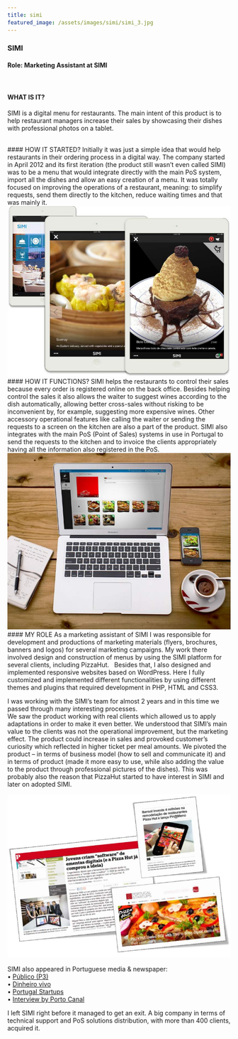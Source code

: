 ```yaml
---
title: simi
featured_image: /assets/images/simi/simi_3.jpg
---
```

### SIMI
#### Role: Marketing Assistant at SIMI 


 <br />

#### WHAT IS IT?
SIMI is a digital menu for restaurants. The main intent of this product is to help restaurant managers increase their sales by showcasing their dishes with professional photos on a tablet. 

<br />
#### HOW IT STARTED?
Initially it was just a simple idea that would help restaurants in their ordering process in a digital way. The company started in April 2012 and its first iteration (the product still wasn’t even called SIMI) was to be a menu that would integrate directly with the main PoS system, import all the dishes and allow an easy creation of a menu. It was totally focused on improving the operations of a restaurant, meaning: to simplify requests, send them directly to the kitchen, reduce waiting times and that was mainly it.

<img src="/assets/images/simi/simi_2.jpg" class="img-responsive" alt="">

<br />
#### HOW IT FUNCTIONS?
SIMI helps the restaurants to control their sales because every order is registered online on the back office. Besides helping control the sales it also allows the waiter to suggest wines according to the dish automatically, allowing better cross-sales without risking to be inconvenient by, for example, suggesting more expensive wines.
Other accessory operational features like calling the waiter or sending the requests to a screen on the kitchen are also a part of the product.
SIMI also integrates with the main PoS (Point of Sales) systems in use in Portugal to send the requests to the kitchen and to invoice the clients appropriately having all the information also registered in the PoS.

 <img src="/assets/images/simi/simi_5.jpg" class="img-responsive" alt="">

<br />
#### MY ROLE 
As a marketing assistant of SIMI I was responsible for development and productions of marketing materials (flyers, brochures, banners and logos) for several marketing campaigns. My work there involved design and construction of menus by using the SIMI platform for several clients, including PizzaHut.  
Besides that, I also designed and implemented responsive websites based on WordPress. Here I fully customized and implemented different functionalities by using different themes and plugins that required development in PHP, HTML and CSS3.

I was working with the SIMI’s team for almost 2 years and in this time we passed through many interesting processes.  
We saw the product working with real clients which allowed us to apply adaptations in order to make it even better. We understood that SIMI’s main value to the clients was not the operational improvement, but the marketing effect. The product could increase in sales and provoked customer’s curiosity which reflected in higher ticket per meal amounts. 
We pivoted the product – in terms of business model (how to sell and communicate it) and in terms of product (made it more easy to use, while also adding the value to the product through professional pictures of the dishes). This was probably also the reason that PizzaHut started to have interest in SIMI and later on adopted SIMI. 

 <img src="/assets/images/simi/simi_6.jpg" class="img-responsive" alt="">


SIMI also appeared in Portuguese media & newspaper: 
<br />• [Público (P3)](http://p3.publico.pt/actualidade/economia/14010/jovens-criam-software-de-ementas-digitais-e-pizza-hut-ja-comprou-ideia)
<br />• [Dinheiro vivo](https://www.dinheirovivo.pt/invalidos/ibersol-investe-4-milhoes-na-remodelacao-de-restaurantes-pizza-hut-e-lanca-phmenu/)
<br />• [Portugal Startups](http://portugalstartups.com/2014/10/pizza-hut-closes-deal-simi/)
<br />• [Interview by Porto Canal](https://www.youtube.com/watch?v=MsILzbeHoaE)

I left SIMI right before it managed to get an exit. A big company in terms of technical support and PoS solutions distribution, with more than 400 clients, acquired it. 





